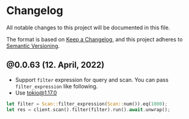 # Changelog

All notable changes to this project will be documented in this file.

The format is based on [Keep a Changelog](https://keepachangelog.com/en/1.0.0/),
and this project adheres to [Semantic Versioning](https://semver.org/spec/v2.0.0.html).

## @0.0.63 (12. April, 2022)

- Support `filter` expression for query and scan.
  You can pass `filter_expression` like following.
- Use tokio@1.17.0

``` rust
let filter = Scan::filter_expression(Scan::num()).eq(1000);
let res = client.scan().filter(filter).run().await.unwrap();
```
